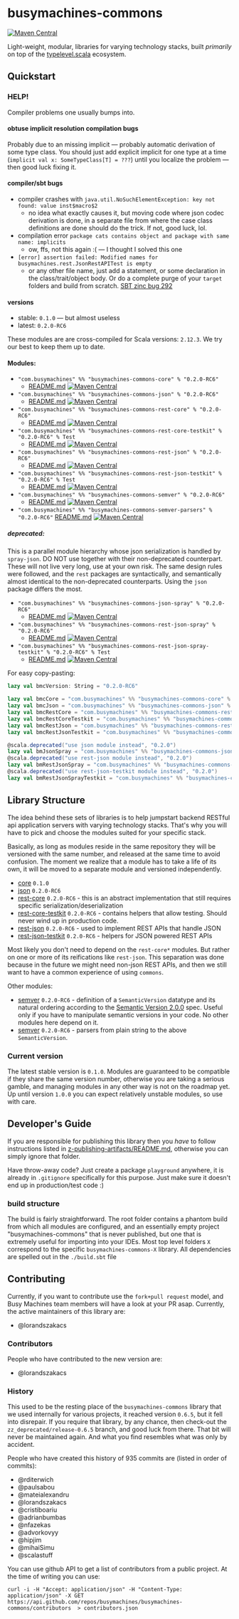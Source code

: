 # busymachines-commons

[![Maven Central](https://img.shields.io/maven-central/v/com.busymachines/busymachines-commons-core_2.12.svg)](https://maven-badges.herokuapp.com/maven-central/com.busymachines/busymachines-commons-core_2.12)

Light-weight, modular, libraries for varying technology stacks, built _primarily_ on top of the [typelevel.scala](https://github.com/typelevel) ecosystem.

## Quickstart

### HELP!

Compiler problems one usually bumps into.

#### obtuse implicit resolution compilation bugs
Probably due to an missing implicit — probably automatic derivation of some type class. You should just add explicit implicit for one type at a time (`implicit val x: SomeTypeClass[T] = ???`) until you localize the problem — then good luck fixing it.

#### compiler/sbt bugs
* compiler crashes with `java.util.NoSuchElementException: key not found: value inst$macro$2`
  * no idea what exactly causes it, but moving code where json codec derivation is done, in a separate file from where the case class definitions are done should do the trick. If not, good luck, lol.
* compilation error `package cats contains object and package with same name: implicits`
  * ow, ffs, not this again :( — I thought I solved this one
* `[error] assertion failed: Modified names for busymachines.rest.JsonRestAPITest is empty`
  * or any other file name, just add a statement, or some declaration in the class/trait/object body. Or do a complete purge of your `target` folders and build from scratch. [SBT zinc bug 292](https://github.com/sbt/zinc/issues/292)

#### versions
* stable: `0.1.0` — but almost useless
* latest: `0.2.0-RC6`

These modules are are cross-compiled for Scala versions: `2.12.3`. We try our best to keep them up to date.

#### Modules:
* `"com.busymachines" %% "busymachines-commons-core" % "0.2.0-RC6"`
  * [README.md](/core) [![Maven Central](https://img.shields.io/maven-central/v/com.busymachines/busymachines-commons-core_2.12.svg)](https://maven-badges.herokuapp.com/maven-central/com.busymachines/busymachines-commons-core_2.12)
* `"com.busymachines" %% "busymachines-commons-json" % "0.2.0-RC6"`
  * [README.md](/json) [![Maven Central](https://img.shields.io/maven-central/v/com.busymachines/busymachines-commons-json_2.12.svg)](https://maven-badges.herokuapp.com/maven-central/com.busymachines/busymachines-commons-json_2.12)
* `"com.busymachines" %% "busymachines-commons-rest-core" % "0.2.0-RC6"`
  * [README.md](/rest-core) [![Maven Central](https://img.shields.io/maven-central/v/com.busymachines/busymachines-commons-rest-core_2.12.svg)](https://maven-badges.herokuapp.com/maven-central/com.busymachines/busymachines-commons-rest-core_2.12)
* `"com.busymachines" %% "busymachines-commons-rest-core-testkit" % "0.2.0-RC6" % Test`
  * [README.md](/rest-core-testkit) [![Maven Central](https://img.shields.io/maven-central/v/com.busymachines/busymachines-commons-rest-core-testkit_2.12.svg)](https://maven-badges.herokuapp.com/maven-central/com.busymachines/busymachines-commons-rest-core-testkit_2.12)
* `"com.busymachines" %% "busymachines-commons-rest-json" % "0.2.0-RC6"`
  * [README.md](/rest-json) [![Maven Central](https://img.shields.io/maven-central/v/com.busymachines/busymachines-commons-rest-json_2.12.svg)](https://maven-badges.herokuapp.com/maven-central/com.busymachines/busymachines-commons-rest-json_2.12)
* `"com.busymachines" %% "busymachines-commons-rest-json-testkit" % "0.2.0-RC6" % Test`
  * [README.md](/rest-json-testkit) [![Maven Central](https://img.shields.io/maven-central/v/com.busymachines/busymachines-commons-rest-json-testkit_2.12.svg)](https://maven-badges.herokuapp.com/maven-central/com.busymachines/busymachines-commons-rest-json-testkit_2.12)
* `"com.busymachines" %% "busymachines-commons-semver" % "0.2.0-RC6"`
  * [README.md](/semver) [![Maven Central](https://img.shields.io/maven-central/v/com.busymachines/busymachines-commons-semver_2.12.svg)](https://maven-badges.herokuapp.com/maven-central/com.busymachines/busymachines-commons-semver_2.12)  
* `"com.busymachines" %% "busymachines-commons-semver-parsers" % "0.2.0-RC6"`
  [README.md](/semver-parsers) [![Maven Central](https://img.shields.io/maven-central/v/com.busymachines/busymachines-commons-semver-parsers_2.12.svg)](https://maven-badges.herokuapp.com/maven-central/com.busymachines/busymachines-commons-semver-parsers_2.12)

##### deprecated:
This is a parallel module hierarchy whose json serialization is handled by `spray-json`. DO NOT use together with their non-deprecated counterpart. These will not live very long, use at your own risk. The same design rules were followed, and the `rest` packages are syntactically, and semantically almost identical to the non-deprecated counterparts. Using the `json` package differs the most.

* `"com.busymachines" %% "busymachines-commons-json-spray" % "0.2.0-RC6"`
  * [README.md](/json-spray) [![Maven Central](https://img.shields.io/maven-central/v/com.busymachines/busymachines-commons-json-spray_2.12.svg)](https://maven-badges.herokuapp.com/maven-central/com.busymachines/busymachines-commons-json-spray_2.12)
* `"com.busymachines" %% "busymachines-commons-rest-json-spray" % "0.2.0-RC6"`
  * [README.md](/rest-json-spray) [![Maven Central](https://img.shields.io/maven-central/v/com.busymachines/busymachines-commons-rest-json-spray_2.12.svg)](https://maven-badges.herokuapp.com/maven-central/com.busymachines/busymachines-commons-rest-json-spray_2.12)
* `"com.busymachines" %% "busymachines-commons-rest-json-spray-testkit" % "0.2.0-RC6" % Test`
  * [README.md](/rest-json-spray-testkit) [![Maven Central](https://img.shields.io/maven-central/v/com.busymachines/busymachines-commons-rest-json-spray-testkit_2.12.svg)](https://maven-badges.herokuapp.com/maven-central/com.busymachines/busymachines-commons-rest-json-spray-testkit_2.12)

For easy copy-pasting:
```scala
lazy val bmcVersion: String = "0.2.0-RC6"

lazy val bmcCore = "com.busymachines" %% "busymachines-commons-core" % bmcVersion
lazy val bmcJson = "com.busymachines" %% "busymachines-commons-json" % bmcVersion
lazy val bmcRestCore = "com.busymachines" %% "busymachines-commons-rest-core" % bmcVersion
lazy val bmcRestCoreTestkit = "com.busymachines" %% "busymachines-commons-rest-core-testkit" % bmcVersion % Test
lazy val bmcRestJson = "com.busymachines" %% "busymachines-commons-rest-json" % bmcVersion
lazy val bmcRestJsonTestkit = "com.busymachines" %% "busymachines-commons-rest-json-testkit" % bmcVersion % Test

@scala.deprecated("use json module instead", "0.2.0")
lazy val bmJsonSpray = "com.busymachines" %% "busymachines-commons-json-spray" % bmcVersion
@scala.deprecated("use rest-json module instead", "0.2.0")
lazy val bmRestJsonSpray = "com.busymachines" %% "busymachines-commons-rest-json-spray" % bmcVersion
@scala.deprecated("use rest-json-testkit module instead", "0.2.0")
lazy val bmRestJsonSprayTestkit = "com.busymachines" %% "busymachines-commons-rest-json-spray-testkit" % bmcVersion % Test
```

## Library Structure

The idea behind these sets of libraries is to help jumpstart backend RESTful api application servers with varying technology stacks. That's why you will have to pick and choose the modules suited for your specific stack.

Basically, as long as modules reside in the same repository they will be versioned with the same number, and released at the same time to avoid confusion. The moment we realize that a module has to take a life of its own, it will be moved to a separate module and versioned independently.

* [core](/core) `0.1.0`
* [json](/json) `0.2.0-RC6`
* [rest-core](/rest-core) `0.2.0-RC6` - this is an abstract implementation that still requires specific serialization/deserialization
* [rest-core-testkit](/rest-core-testkit) `0.2.0-RC6` - contains helpers that allow testing. Should never wind up in production code.
* [rest-json](/rest-core) `0.2.0-RC6` - used to implement REST APIs that handle JSON
* [rest-json-testkit](/rest-json-testkit) `0.2.0-RC6` - helpers for JSON powered REST APIs

Most likely you don't need to depend on the `rest-core*` modules. But rather on one or more of its reifications like `rest-json`. This separation was done because in the future we might need non-json REST APIs, and then we still want to have a common experience of using `commons`.

Other modules:
* [semver](/semver) `0.2.0-RC6` - definition of a `SemanticVersion` datatype and its natural ordering according to the [Semantic Version 2.0.0](http://semver.org/) spec. Useful only if you have to manipulate semantic versions in your code. No other modules here depend on it.
* [semver](/semver-parsers) `0.2.0-RC6` - parsers from plain string to the above `SemanticVersion`.

### Current version

The latest stable version is `0.1.0`. Modules are guaranteed to be compatible if they share the same version number, otherwise you are taking a serious gamble, and managing modules in any other way is not on the roadmap yet. Up until version `1.0.0` you can expect relatively unstable modules, so use with care.

## Developer's Guide

If you are responsible for publishing this library then you _have_ to follow instructions listed in [z-publishing-artifacts/README.md](z-publishing-artifacts/README.md), otherwise you can simply ignore that folder.

Have throw-away code? Just create a package `playground` anywhere, it is already in `.gitignore` specifically for this purpose. Just make sure it doesn't end up in production/test code :)

### build structure
The build is fairly straightforward. The root folder contains a phantom build from which all modules are configured, and an essentially empty project "busymachines-commons" that is never published, but one that is extremely useful for importing into your IDEs. Most top level folders `X` correspond to the specific `busymachines-commons-X` library. All dependencies are spelled out in the `./build.sbt` file

## Contributing

Currently, if you want to contribute use the `fork+pull request` model, and Busy Machines team members will have a look at your PR asap. Currently, the active maintainers of this library are:
* @lorandszakacs

### Contributors

People who have contributed to the new version are:
* @lorandszakacs

### History

This used to be the resting place of the `busymachines-commons` library that we used internally for various projects, it reached version `0.6.5`, but it fell into disrepair. If you require that library, by any chance, then check-out the `zz_deprecated/release-0.6.5` branch, and good luck from there. That bit will never be maintained again. And what you find resembles what was only by accident.

People who have created this history of 935 commits are (listed in order of commits):
* @rditerwich
* @paulsabou
* @mateialexandru
* @lorandszakacs
* @cristiboariu
* @adrianbumbas
* @nfazekas
* @advorkovyy
* @hipjim
* @mihaiSimu
* @scalastuff

You can use github API to get a list of contributors from a public project. At the time of writing you can use:
```
curl -i -H "Accept: application/json" -H "Content-Type: application/json" -X GET https://api.github.com/repos/busymachines/busymachines-commons/contributors  > contributors.json
```
